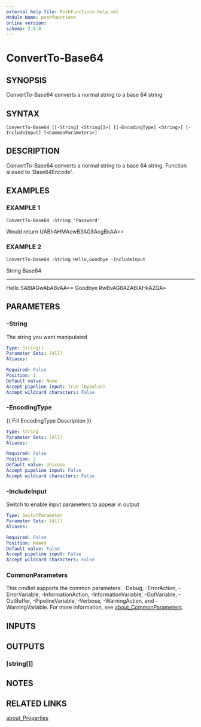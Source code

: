 ```yaml
---
external help file: PoshFunctions-help.xml
Module Name: poshfunctions
online version:
schema: 2.0.0
---
```


# ConvertTo-Base64

## SYNOPSIS
ConvertTo-Base64 converts a normal string to a base 64 string

## SYNTAX

```
ConvertTo-Base64 [[-String] <String[]>] [[-EncodingType] <String>] [-IncludeInput] [<CommonParameters>]
```

## DESCRIPTION
ConvertTo-Base64 converts a normal string to a base 64 string.
Function
aliased to 'Base64Encode'.

## EXAMPLES

### EXAMPLE 1
```
ConvertTo-Base64 -String 'Password'
```

Would return
UABhAHMAcwB3AG8AcgBkAA==

### EXAMPLE 2
```
ConvertTo-Base64 -String Hello,Goodbye -IncludeInput
```

String  Base64
------  ------
Hello   SABlAGwAbABvAA==
Goodbye RwBvAG8AZABiAHkAZQA=

## PARAMETERS

### -String
The string you want manipulated

```yaml
Type: String[]
Parameter Sets: (All)
Aliases:

Required: False
Position: 1
Default value: None
Accept pipeline input: True (ByValue)
Accept wildcard characters: False
```

### -EncodingType
{{ Fill EncodingType Description }}

```yaml
Type: String
Parameter Sets: (All)
Aliases:

Required: False
Position: 2
Default value: Unicode
Accept pipeline input: False
Accept wildcard characters: False
```

### -IncludeInput
Switch to enable input parameters to appear in output

```yaml
Type: SwitchParameter
Parameter Sets: (All)
Aliases:

Required: False
Position: Named
Default value: False
Accept pipeline input: False
Accept wildcard characters: False
```

### CommonParameters
This cmdlet supports the common parameters: -Debug, -ErrorAction, -ErrorVariable, -InformationAction, -InformationVariable, -OutVariable, -OutBuffer, -PipelineVariable, -Verbose, -WarningAction, and -WarningVariable. For more information, see [about_CommonParameters](http://go.microsoft.com/fwlink/?LinkID=113216).

## INPUTS

## OUTPUTS

### [string[]]
## NOTES

## RELATED LINKS

[about_Properties]()

